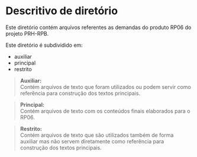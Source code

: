 # Descritivo de diretório

Este diretório contém arquivos referentes as demandas do produto RP06 do projeto PRH-RPB.

Este diretório é subdividido em:

- auxiliar
- principal
- restrito

> **Auxiliar:**<br>
> Contém arquivos de texto que foram utilizados ou podem servir como referência para construção dos textos principais.

> **Principal:**<br>
> Contém arquivos de texto com os conteúdos finais elaborados para o RP06.

> **Restrito:**<br>
> Contém arquivos de texto que são utilizados também de forma auxiliar mas não servem diretamente como referência para construção dos textos principais.